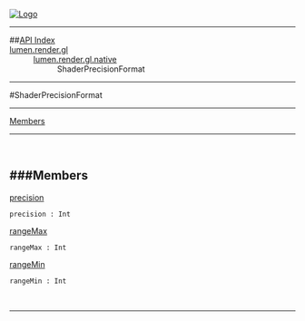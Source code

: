 
[![Logo](../../../../../images/logo.png)](../../../../../index.html)

---


##[API Index](../../../../../api/index.html#lumen.render)   
[lumen.render.gl](../)     
&emsp;&emsp;&emsp;[lumen.render.gl.native](./)   
&emsp;&emsp;&emsp;&emsp;&emsp;&emsp;ShaderPrecisionFormat

---

#ShaderPrecisionFormat


---


[Members](#Members)   


---

&nbsp;   

<a class="lift" name="Members" ></a>
###Members   
---
<a class="lift" name="precision" href="#precision">precision</a>



`precision : Int`

<span class="small_desc_flat">  </span>   

<a class="lift" name="rangeMax" href="#rangeMax">rangeMax</a>



`rangeMax : Int`

<span class="small_desc_flat">  </span>   

<a class="lift" name="rangeMin" href="#rangeMin">rangeMin</a>



`rangeMin : Int`

<span class="small_desc_flat">  </span>   



&nbsp;
&nbsp;
&nbsp;

---  


&nbsp;   
&nbsp;   